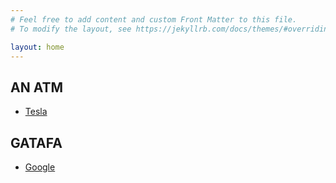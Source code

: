 ```yaml
---
# Feel free to add content and custom Front Matter to this file.
# To modify the layout, see https://jekyllrb.com/docs/themes/#overriding-theme-defaults

layout: home
---
```


## AN ATM
- [Tesla](reports/tsla)


## GATAFA
- [Google](reports/googl)